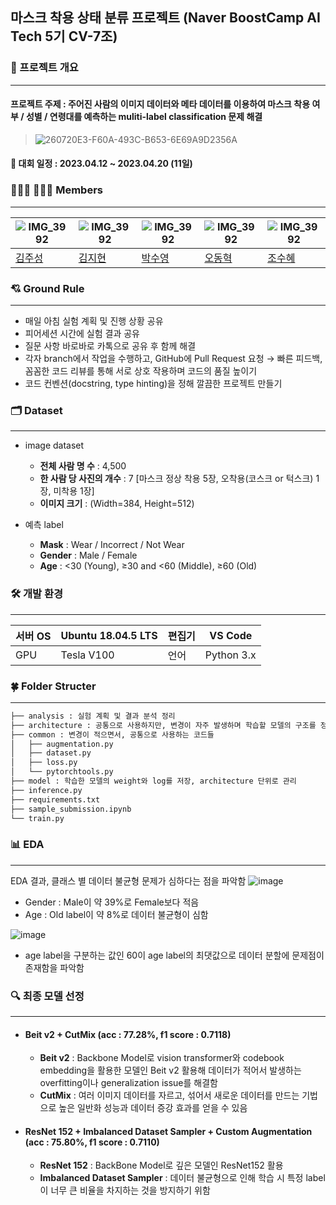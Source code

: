 ## 마스크 착용 상태 분류 프로젝트 (Naver BoostCamp AI Tech 5기 CV-7조)


### 📌  프로젝트 개요
-------------
#### 프로젝트 주제 : 주어진 사람의 이미지 데이터와 메타 데이터를 이용하여 마스크 착용 여부 / 성별 / 연령대를 예측하는 muliti-label classification 문제 해결
> ![260720E3-F60A-493C-B653-6E69A9D2356A](https://user-images.githubusercontent.com/99079272/233901727-0eb91e67-add0-4436-90a7-fc014d9969ee.png)

 #### 📆 대회 일정 : 2023.04.12 ~ 2023.04.20 (11일)
 


### 👨🏻‍💻 👩🏻‍💻  Members
-------------
|![IMG_3992](https://user-images.githubusercontent.com/99079272/233916797-667e38d1-ab71-49af-b2d0-ef4b537f700a.jpeg)|![IMG_3992](https://user-images.githubusercontent.com/99079272/233916797-667e38d1-ab71-49af-b2d0-ef4b537f700a.jpeg)|![IMG_3992](https://user-images.githubusercontent.com/99079272/233916797-667e38d1-ab71-49af-b2d0-ef4b537f700a.jpeg)| ![IMG_3992](https://user-images.githubusercontent.com/99079272/233916797-667e38d1-ab71-49af-b2d0-ef4b537f700a.jpeg)| ![IMG_3992](https://user-images.githubusercontent.com/99079272/233916797-667e38d1-ab71-49af-b2d0-ef4b537f700a.jpeg)|
| --- | --- | --- | --- |  --- |
| [김주성](https://github.com/kjs2109) | [김지현](https://github.com/codehyunn) | [박수영](https://github.com/nstalways) |[오동혁](https://github.com/97DongHyeokOH) |[조수혜](https://github.com/suhyehye) |

 ### 💘 Ground Rule
-------------
- 매일 아침 실험 계획 및 진행 상황 공유
- 피어세션 시간에 실험 결과 공유
- 질문 사항 바로바로 카톡으로 공유 후 함께 해결
- 각자 branch에서 작업을 수행하고, GitHub에 Pull Request 요청 
→ 빠른 피드백, 꼼꼼한 코드 리뷰를 통해 서로 상호 작용하며 코드의 품질 높이기
- 코드 컨벤션(docstring, type hinting)을 정해 깔끔한 프로젝트 만들기


### 🗂️ Dataset
-------------
- image dataset
    - **전체 사람 명 수** : 4,500
    - **한 사람 당 사진의 개수** : 7 [마스크 정상 착용 5장, 오착용(코스크 or 턱스크) 1장, 미착용 1장]
    - **이미지 크기** : (Width=384, Height=512)

- 예측 label
    - **Mask** : Wear / Incorrect / Not Wear
    - **Gender** : Male / Female
    - **Age** : <30 (Young), ≥30 and <60 (Middle), ≥60 (Old)
    
### 🛠️ 개발 환경
-------------
| 서버 OS | Ubuntu 18.04.5 LTS | 편집기 | VS Code |
| --- | --- | --- | --- |
| GPU | Tesla V100 | 언어 | Python 3.x |

### 🍀 Folder Structer
-------------
```bash
├── analysis : 실험 계획 및 결과 분석 정리
├── architecture : 공통으로 사용하지만, 변경이 자주 발생하며 학습할 모델의 구조를 정의
├── common : 변경이 적으면서, 공통으로 사용하는 코드들
│   ├── augmentation.py
│   ├── dataset.py
│   ├── loss.py
│   └── pytorchtools.py
├── model : 학습한 모델의 weight와 log를 저장, architecture 단위로 관리
├── inference.py
├── requirements.txt
├── sample_submission.ipynb
└── train.py
```
### 📊 EDA
-------------
EDA 결과, 클래스 별 데이터 불균형 문제가 심하다는 점을 파악함
![image](https://user-images.githubusercontent.com/99079272/233931844-ca3660c7-6950-48e0-8231-5fc349a7333c.png)
- Gender : Male이 약 39%로 Female보다 적음
- Age : Old label이 약 8%로 데이터 불균형이 심함



![image](https://user-images.githubusercontent.com/99079272/233934474-dffbe257-cda5-433a-be33-0edd5cf7ff13.png)
- age label을 구분하는 값인 60이 age label의 최댓값으로 데이터 분할에 문제점이 존재함을 파악함



### 🔍 최종 모델 선정
-------------
- #### Beit v2 + CutMix (acc : 77.28%, f1 score : 0.7118)
    - **Beit v2** : Backbone Model로 vision transformer와 codebook embedding을 활용한 모델인 Beit v2 활용해 데이터가 적어서 발생하는 overfitting이나 generalization issue를 해결함
    - **CutMix** : 여러 이미지 데이터를 자르고, 섞어서 새로운 데이터를 만드는 기법으로 높은 일반화 성능과 데이터 증강 효과를 얻을 수 있음
- #### ResNet 152 + Imbalanced Dataset Sampler + Custom Augmentation (acc : 75.80%, f1 score : 0.7110)
    - **ResNet 152** : BackBone Model로 깊은 모델인 ResNet152 활용
    - **Imbalanced Dataset Sampler** : 데이터 불균형으로 인해 학습 시 특정 label이 너무 큰 비율을 차지하는 것을 방지하기 위함

